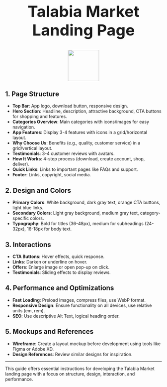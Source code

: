 

<div align="center">
<h1 style="Font-size:50px;Font-wight:100" >Talabia Market Landing Page</h1>
<a href="src/assets/Images/Logo.png">
<img height="100" src="./Website/assets/images/logo.png"></a>
<br>
</div>


## 1. Page Structure
- **Top Bar**: App logo, download button, responsive design.
- **Hero Section**: Headline, description, attractive background, CTA buttons for shopping and features.
- **Categories Overview**: Main categories with icons/images for easy navigation.
- **App Features**: Display 3-4 features with icons in a grid/horizontal layout.
- **Why Choose Us**: Benefits (e.g., quality, customer service) in a grid/vertical layout.
- **Testimonials**: 3-4 customer reviews with avatars.
- **How It Works**: 4-step process (download, create account, shop, deliver).
- **Quick Links**: Links to important pages like FAQs and support.
- **Footer**: Links, copyright, social media.

## 2. Design and Colors
- **Primary Colors**: White background, dark gray text, orange CTA buttons, light blue links.
- **Secondary Colors**: Light gray background, medium gray text, category-specific colors.
- **Typography**: Bold for titles (36-48px), medium for subheadings (24-32px), 16-18px for body text.

## 3. Interactions
- **CTA Buttons**: Hover effects, quick response.
- **Links**: Darken or underline on hover.
- **Offers**: Enlarge image or open pop-up on click.
- **Testimonials**: Sliding effects to display reviews.

## 4. Performance and Optimizations
- **Fast Loading**: Preload images, compress files, use WebP format.
- **Responsive Design**: Ensure functionality on all devices, use relative units (em, rem).
- **SEO**: Use descriptive Alt Text, logical heading order.

## 5. Mockups and References
- **Wireframe**: Create a layout mockup before development using tools like Figma or Adobe XD.
- **Design References**: Review similar designs for inspiration.

---

This guide offers essential instructions for developing the Talabia Market landing page with a focus on structure, design, interaction, and performance.
